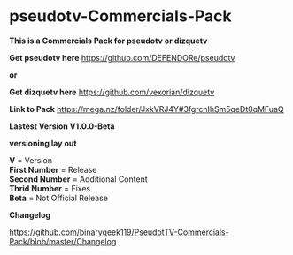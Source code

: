 
# pseudotv-Commercials-Pack
**This is a Commercials Pack for pseudotv or dizquetv**


**Get pseudotv here**
https://github.com/DEFENDORe/pseudotv

**or**

**Get dizquetv here**
https://github.com/vexorian/dizquetv

**Link to Pack**
https://mega.nz/folder/JxkVRJ4Y#3fgrcnIhSm5qeDt0qMFuaQ

**Lastest Version V1.0.0-Beta**

**versioning lay out**

**V** = Version<br />
**First Number** = Release<br />
**Second Number** = Additional Content<br />
**Thrid Number** = Fixes <br />
**Beta** = Not Official Release<br />

**Changelog**

https://github.com/binarygeek119/PseudotTV-Commercials-Pack/blob/master/Changelog
